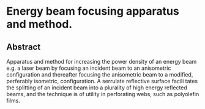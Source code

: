 # Energy beam focusing apparatus and method.

## Abstract
Apparatus and method for increasing the power density of an energy beam e.g. a laser beam by focusing an incident beam to an anisometric configuration and thereafter focusing the anisometric beam to a modified, perferably isometric, configuration. A serrulate reflective surface facili tates the splitting of an incident beam into a plurality of high energy reflected beams, and the technique is of utility in perforating webs, such as polyolefin films.